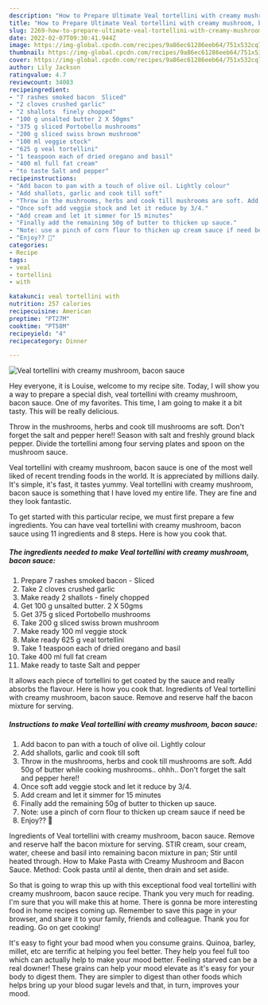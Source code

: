 ```yaml
---
description: "How to Prepare Ultimate Veal tortellini with creamy mushroom, bacon sauce"
title: "How to Prepare Ultimate Veal tortellini with creamy mushroom, bacon sauce"
slug: 2269-how-to-prepare-ultimate-veal-tortellini-with-creamy-mushroom-bacon-sauce
date: 2022-02-07T09:30:41.944Z
image: https://img-global.cpcdn.com/recipes/9a86ec61286eeb64/751x532cq70/veal-tortellini-with-creamy-mushroom-bacon-sauce-recipe-main-photo.jpg
thumbnail: https://img-global.cpcdn.com/recipes/9a86ec61286eeb64/751x532cq70/veal-tortellini-with-creamy-mushroom-bacon-sauce-recipe-main-photo.jpg
cover: https://img-global.cpcdn.com/recipes/9a86ec61286eeb64/751x532cq70/veal-tortellini-with-creamy-mushroom-bacon-sauce-recipe-main-photo.jpg
author: Lily Jackson
ratingvalue: 4.7
reviewcount: 34083
recipeingredient:
- "7 rashes smoked bacon  Sliced"
- "2 cloves crushed garlic"
- "2 shallots  finely chopped"
- "100 g unsalted butter 2 X 50gms"
- "375 g sliced Portobello mushrooms"
- "200 g sliced swiss brown mushroom"
- "100 ml veggie stock"
- "625 g veal tortellini"
- "1 teaspoon each of dried oregano and basil"
- "400 ml full fat cream"
- "to taste Salt and pepper"
recipeinstructions:
- "Add bacon to pan with a touch of olive oil. Lightly colour"
- "Add shallots, garlic and cook till soft"
- "Throw in the mushrooms, herbs and cook till mushrooms are soft. Add 50g of butter while cooking mushrooms.. ohhh.. Don&#39;t forget the salt and pepper here!!"
- "Once soft add veggie stock and let it reduce by 3/4."
- "Add cream and let it simmer for 15 minutes"
- "Finally add the remaining 50g of butter to thicken up sauce."
- "Note: use a pinch of corn flour to thicken up cream sauce if need be"
- "Enjoy?? 🤔"
categories:
- Recipe
tags:
- veal
- tortellini
- with

katakunci: veal tortellini with 
nutrition: 257 calories
recipecuisine: American
preptime: "PT27M"
cooktime: "PT58M"
recipeyield: "4"
recipecategory: Dinner

---
```



![Veal tortellini with creamy mushroom, bacon sauce](https://img-global.cpcdn.com/recipes/9a86ec61286eeb64/751x532cq70/veal-tortellini-with-creamy-mushroom-bacon-sauce-recipe-main-photo.jpg)

Hey everyone, it is Louise, welcome to my recipe site. Today, I will show you a way to prepare a special dish, veal tortellini with creamy mushroom, bacon sauce. One of my favorites. This time, I am going to make it a bit tasty. This will be really delicious.

Throw in the mushrooms, herbs and cook till mushrooms are soft. Don&#39;t forget the salt and pepper here!! Season with salt and freshly ground black pepper. Divide the tortellini among four serving plates and spoon on the mushroom sauce.

Veal tortellini with creamy mushroom, bacon sauce is one of the most well liked of recent trending foods in the world. It is appreciated by millions daily. It's simple, it's fast, it tastes yummy. Veal tortellini with creamy mushroom, bacon sauce is something that I have loved my entire life. They are fine and they look fantastic.


To get started with this particular recipe, we must first prepare a few ingredients. You can have veal tortellini with creamy mushroom, bacon sauce using 11 ingredients and 8 steps. Here is how you cook that.

<!--inarticleads1-->

##### The ingredients needed to make Veal tortellini with creamy mushroom, bacon sauce:

1. Prepare 7 rashes smoked bacon - Sliced
1. Take 2 cloves crushed garlic
1. Make ready 2 shallots - finely chopped
1. Get 100 g unsalted butter. 2 X 50gms
1. Get 375 g sliced Portobello mushrooms
1. Take 200 g sliced swiss brown mushroom
1. Make ready 100 ml veggie stock
1. Make ready 625 g veal tortellini
1. Take 1 teaspoon each of dried oregano and basil
1. Take 400 ml full fat cream
1. Make ready to taste Salt and pepper


It allows each piece of tortellini to get coated by the sauce and really absorbs the flavour. Here is how you cook that. Ingredients of Veal tortellini with creamy mushroom, bacon sauce. Remove and reserve half the bacon mixture for serving. 

<!--inarticleads2-->

##### Instructions to make Veal tortellini with creamy mushroom, bacon sauce:

1. Add bacon to pan with a touch of olive oil. Lightly colour
1. Add shallots, garlic and cook till soft
1. Throw in the mushrooms, herbs and cook till mushrooms are soft. Add 50g of butter while cooking mushrooms.. ohhh.. Don&#39;t forget the salt and pepper here!!
1. Once soft add veggie stock and let it reduce by 3/4.
1. Add cream and let it simmer for 15 minutes
1. Finally add the remaining 50g of butter to thicken up sauce.
1. Note: use a pinch of corn flour to thicken up cream sauce if need be
1. Enjoy?? 🤔


Ingredients of Veal tortellini with creamy mushroom, bacon sauce. Remove and reserve half the bacon mixture for serving. STIR cream, sour cream, water, cheese and basil into remaining bacon mixture in pan; Stir until heated through. How to Make Pasta with Creamy Mushroom and Bacon Sauce. Method: Cook pasta until al dente, then drain and set aside. 

So that is going to wrap this up with this exceptional food veal tortellini with creamy mushroom, bacon sauce recipe. Thank you very much for reading. I'm sure that you will make this at home. There is gonna be more interesting food in home recipes coming up. Remember to save this page in your browser, and share it to your family, friends and colleague. Thank you for reading. Go on get cooking!

It's easy to fight your bad mood when you consume grains. Quinoa, barley, millet, etc are terrific at helping you feel better. They help you feel full too which can actually help to make your mood better. Feeling starved can be a real downer! These grains can help your mood elevate as it's easy for your body to digest them. They are simpler to digest than other foods which helps bring up your blood sugar levels and that, in turn, improves your mood.
